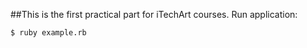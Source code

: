 ##This is the first practical part for iTechArt courses.
Run application:
```sh
$ ruby example.rb
```
